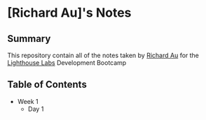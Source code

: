 # [Richard Au]'s Notes
## Summary
This repository contain all of the notes taken by [Richard Au](https://github.com/au-richard) for the [Lighthouse Labs](https://www.lighthouselabs.ca/en) Development Bootcamp

## Table of Contents
* Week 1
  * Day 1